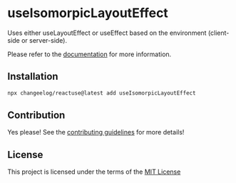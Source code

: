 # useIsomorpicLayoutEffect

Uses either useLayoutEffect or useEffect based on the environment (client-side or server-side).

Please refer to the [documentation](#) for more information.

## Installation

```bash
npx changeelog/reactuse@latest add useIsomorpicLayoutEffect
```

## Contribution

Yes please! See the [contributing guidelines](#) for more details!

## License

This project is licensed under the terms of the [MIT License](/LICENSE)
